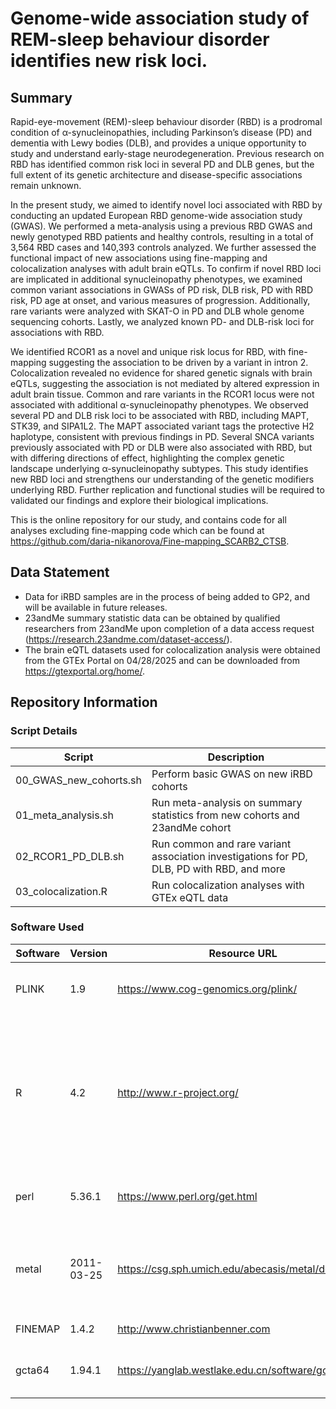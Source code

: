 # Genome-wide association study of REM-sleep behaviour disorder identifies new risk loci.

## Summary
Rapid-eye-movement (REM)-sleep behaviour disorder (RBD) is a prodromal condition of α-synucleinopathies, including Parkinson’s disease (PD) and dementia with Lewy bodies (DLB), and provides a unique opportunity to study and understand early-stage neurodegeneration. Previous research on RBD has identified common risk loci in several PD and DLB genes, but the full extent of its genetic architecture and disease-specific associations remain unknown. 

In the present study, we aimed to identify novel loci associated with RBD by conducting an updated European RBD genome-wide association study (GWAS). We performed a meta-analysis using a previous RBD GWAS and newly genotyped RBD patients and healthy controls, resulting in a total of 3,564 RBD cases and 140,393 controls analyzed. We further assessed the functional impact of new associations using fine-mapping and colocalization analyses with adult brain eQTLs. To confirm if novel RBD loci are implicated in additional synucleinopathy phenotypes, we examined common variant associations in GWASs of PD risk, DLB risk, PD with RBD risk, PD age at onset, and various measures of progression. Additionally,  rare variants were analyzed with SKAT-O in PD and DLB whole genome sequencing cohorts. Lastly, we analyzed known PD- and DLB-risk loci for associations with RBD. 

We identified RCOR1 as a novel and unique risk locus for RBD, with fine-mapping suggesting the association to be driven by a variant in intron 2. Colocalization revealed no evidence for shared genetic signals with brain eQTLs, suggesting the association is not mediated by altered expression in adult brain tissue. Common and rare variants in the RCOR1 locus were not associated with additional α-synucleinopathy phenotypes. We observed several PD and DLB risk loci to be associated with RBD, including MAPT, STK39, and SIPA1L2. The MAPT associated variant tags the protective H2 haplotype, consistent with previous findings in PD. Several SNCA variants previously associated with PD or DLB were also associated with RBD, but with differing directions of effect, highlighting the complex genetic landscape underlying α-synucleinopathy subtypes. This study identifies new RBD loci and strengthens our understanding of the genetic modifiers underlying RBD. Further replication and functional studies will be required to validated our findings and explore their biological implications. 

This is the online repository for our study, and contains code for all analyses excluding fine-mapping code which can be found at https://github.com/daria-nikanorova/Fine-mapping_SCARB2_CTSB.

## Data Statement

* Data for iRBD samples are in the process of being added to GP2, and will be available in future releases.
* 23andMe summary statistic data can be obtained by qualified researchers from 23andMe upon completion of a data access request (https://research.23andme.com/dataset-access/). 
* The brain eQTL datasets used for colocalization analysis were obtained from the GTEx Portal on 04/28/2025 and can be downloaded from https://gtexportal.org/home/.

## Repository Information

### Script Details
| Script | Description |
| ------ | ----------- |
| 00_GWAS_new_cohorts.sh | Perform basic GWAS on new iRBD cohorts | 
| 01_meta_analysis.sh | Run meta-analysis on summary statistics from new cohorts and 23andMe cohort |
| 02_RCOR1_PD_DLB.sh | Run common and rare variant association investigations for PD, DLB, PD with RBD, and more | 
| 03_colocalization.R | Run colocalization analyses with GTEx eQTL data |

### Software Used
| Software | Version | Resource URL | Notes |
| -------- | ------- | ------------ | ----- |
| PLINK | 1.9 | https://www.cog-genomics.org/plink/ | Used for QC and various genetic analyses |
| R | 4.2 | http://www.r-project.org/ | Used for data processing, colocalization, and fine-mapping. Packages: data.table, qqman, dplyr, SKAT, coloc, susieR, magrittr, ggplot | 
| perl | 5.36.1 | https://www.perl.org/get.html | Used with ANNOVAR for variant annotation |
| metal | 2011-03-25 | https://csg.sph.umich.edu/abecasis/metal/download/ | Used for performing meta-analyses of GWAS summary statistics | 
| FINEMAP | 1.4.2 | http://www.christianbenner.com | Used for fine-mapping |
| gcta64 | 1.94.1 | https://yanglab.westlake.edu.cn/software/gcta/ | Used for conditional and joint analyses |


